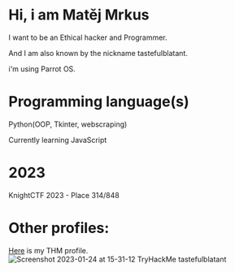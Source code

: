 # Hi, i am Matěj Mrkus
I want to be an Ethical hacker and Programmer.

And I am also known by the nickname tastefulblatant.

i'm using Parrot OS.

# Programming language(s)

Python(OOP, Tkinter, webscraping)

Currently learning JavaScript

# 2023
KnightCTF 2023 - Place 314/848

# Other profiles:
[Here](https://tryhackme.com/p/tastefulblatant) is my THM profile.
![Screenshot 2023-01-24 at 15-31-12 TryHackMe tastefulblatant](https://user-images.githubusercontent.com/121983707/214336942-bada91f6-825e-4913-b92b-9c31fcc6b90c.png)
